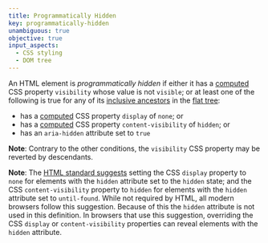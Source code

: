 ```yaml
---
title: Programmatically Hidden
key: programmatically-hidden
unambiguous: true
objective: true
input_aspects:
  - CSS styling
  - DOM tree
---
```


An HTML element is _programmatically hidden_ if either it has a [computed][] CSS property `visibility` whose value is not `visible`; or at least one of the following is true for any of its [inclusive ancestors][] in the [flat tree][]:

- has a [computed][] CSS property `display` of `none`; or
- has a [computed][] CSS property `content-visibility` of `hidden`; or
- has an `aria-hidden` attribute set to `true`

**Note**: Contrary to the other conditions, the `visibility` CSS property may be reverted by descendants.

**Note**: The [HTML standard suggests](https://html.spec.whatwg.org/multipage/rendering.html#hiddenCSS) setting the CSS `display` property to `none` for elements with the `hidden` attribute set to the `hidden` state; and the CSS `content-visibility` property to `hidden` for elements with the `hidden` attribute set to `until-found`. While not required by HTML, all modern browsers follow this suggestion. Because of this the `hidden` attribute is not used in this definition. In browsers that use this suggestion, overriding the CSS `display` or `content-visibility` properties can reveal elements with the `hidden` attribute.

[computed]: https://www.w3.org/TR/css-cascade/#computed-value 'CSS definition of computed value'
[flat tree]: https://drafts.csswg.org/css-scoping/#flat-tree 'Definition of flat tree'
[inclusive ancestors]: https://dom.spec.whatwg.org/#concept-tree-inclusive-ancestor 'DOM Definition of Inclusive Ancestor'
